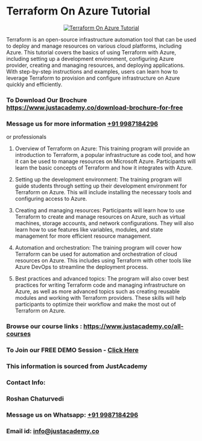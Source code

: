 # Terraform On Azure Tutorial

<p align="center">
  <a href="https://justacademy.co/course-detail/microsoft-azure-training">
    <img src="https://justacademy.co/storage2/course_image/1708336833_course_image.png" alt="Terraform On Azure Tutorial">
  </a>
</p>


Terraform is an open-source infrastructure automation tool that can be used to deploy and manage resources on various cloud platforms, including Azure. This tutorial covers the basics of using Terraform with Azure, including setting up a development environment, configuring Azure provider, creating and managing resources, and deploying applications. With step-by-step instructions and examples, users can learn how to leverage Terraform to provision and configure infrastructure on Azure quickly and efficiently. 
### To Download Our Brochure https://www.justacademy.co/download-brochure-for-free
### Message us for more information [+91 9987184296](https://api.whatsapp.com/send?phone=919987184296)
or professionals

1) Overview of Terraform on Azure: This training program will provide an introduction to Terraform, a popular infrastructure as code tool, and how it can be used to manage resources on Microsoft Azure. Participants will learn the basic concepts of Terraform and how it integrates with Azure.

2) Setting up the development environment: The training program will guide students through setting up their development environment for Terraform on Azure. This will include installing the necessary tools and configuring access to Azure.

3) Creating and managing resources: Participants will learn how to use Terraform to create and manage resources on Azure, such as virtual machines, storage accounts, and network configurations. They will also learn how to use features like variables, modules, and state management for more efficient resource management.

4) Automation and orchestration: The training program will cover how Terraform can be used for automation and orchestration of cloud resources on Azure. This includes using Terraform with other tools like Azure DevOps to streamline the deployment process.

5) Best practices and advanced topics: The program will also cover best practices for writing Terraform code and managing infrastructure on Azure, as well as more advanced topics such as creating reusable modules and working with Terraform providers. These skills will help participants to optimize their workflow and make the most out of Terraform on Azure.

### Browse our course links : https://www.justacademy.co/all-courses 
### To Join our FREE DEMO Session - [Click Here](https://www.justacademy.co/register-for-course-demo)


### This information is sourced from JustAcademy
### Contact Info:
### Roshan Chaturvedi
### Message us on Whatsapp: [+91 9987184296](https://api.whatsapp.com/send?phone=919987184296)
### Email id: [info@justacademy.co](mailto:info@justacademy.co)
                    
